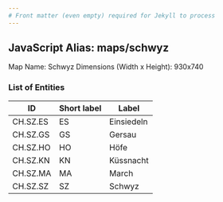 ```yaml
---
# Front matter (even empty) required for Jekyll to process
---
```


## JavaScript Alias: maps/schwyz

Map Name: Schwyz
Dimensions (Width x Height): 930x740





### List of Entities

ID | Short label | Label
---|---|---|
CH.SZ.ES|ES|Einsiedeln
CH.SZ.GS|GS|Gersau
CH.SZ.HO|HO|Höfe
CH.SZ.KN|KN|Küssnacht
CH.SZ.MA|MA|March
CH.SZ.SZ|SZ|Schwyz

